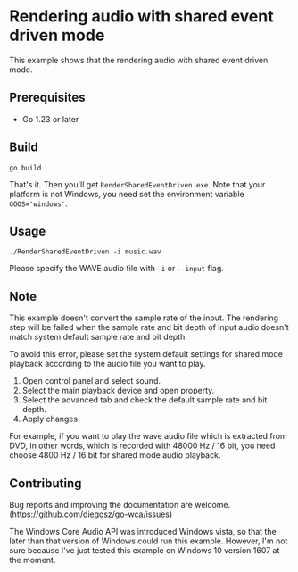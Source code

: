# Rendering audio with shared event driven mode

This example shows that the rendering audio with shared event driven mode.

## Prerequisites

- Go 1.23 or later

## Build

```console
go build
```

That's it. Then you'll get `RenderSharedEventDriven.exe`. Note that your platform is not Windows, you need set the environment variable `GOOS='windows'`.

## Usage

```console
./RenderSharedEventDriven -i music.wav
```

Please specify the WAVE audio file with `-i` or `--input` flag.

## Note

This example doesn't convert the sample rate of the input. The rendering step will be failed when the sample rate and bit depth of input audio doesn't match system default sample rate and bit depth.

To avoid this error, please set the system default settings for shared mode playback according to the audio file you want to play.

1. Open control panel and select sound.
1. Select the main playback device and open property.
1. Select the advanced tab and check the default sample rate and bit depth.
1. Apply changes.

For example, if you want to play the wave audio file which is extracted from DVD, in other words, which is recorded with 48000 Hz / 16 bit, you need choose 4800 Hz / 16 bit for shared mode audio playback.

## Contributing

Bug reports and improving the documentation are welcome. (<https://github.com/diegosz/go-wca/issues>)

The Windows Core Audio API was introduced Windows vista, so that the later than that version of Windows could run this example. However, I'm not sure because I've just tested this example on Windows 10 version 1607 at the moment.

